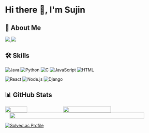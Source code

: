# Hi there 👋, I'm Sujin

## 🚀 About Me
<a href="mailto:tnwlsdlrh@naver.com" target="_blank">
<img src="https://img.shields.io/badge/Gmail-EA4335.svg?style=for-the-badge&logo=Gmail&logoColor=white"/>
</a>

<a href="https://lavslave.tistory.com/" target="_blank">
<img src="https://img.shields.io/badge/Blog-000000.svg?style=for-the-badge&logo=Tistory&logoColor=white"/>
</a>

## 🛠️ Skills

![Java](https://img.shields.io/badge/Java-007396?style=for-the-badge&logo=Java&logoColor=white)
![Python](https://img.shields.io/badge/Python-3776AB?style=for-the-badge&logo=python&logoColor=white)
![C](https://img.shields.io/badge/C-A8B9CC?style=for-the-badge&logo=c&logoColor=white)
![JavaScript](https://img.shields.io/badge/JavaScript-323330?style=for-the-badge&logo=javascript&logoColor=F7DF1E)
![HTML](https://img.shields.io/badge/HTML-E34F26?style=for-the-badge&logo=HTML5&logoColor=white)

![React](https://img.shields.io/badge/React-20232A?style=for-the-badge&logo=react&logoColor=61DAFB)
![Node.js](https://img.shields.io/badge/Node.js-339933?style=for-the-badge&logo=nodedotjs&logoColor=white)
![Django](https://img.shields.io/badge/Django-092E20?style=for-the-badge&logo=django&logoColor=white)

## 📊 GitHub Stats

<div style="display: flex; flex-wrap: wrap;">
  <img src="https://github-readme-stats.vercel.app/api/top-langs/?username=soojin-p&layout=compact&show_icons=true&theme=radical&hide_border=true&count_private=true&exclude_repo=Face-Transfer-Application" width="38%" />
  <img src="https://github-readme-stats.vercel.app/api?username=soojin-p&show_icons=true&theme=radical&hide_border=true&count_private=true" width="56%" />
</div>

<div style="display: flex; justify-content: center;">
  <img src="https://github-readme-activity-graph.vercel.app/graph?username=soojin-p&theme=radical&bg_color=141321&hide_border=true&line=FF69B4&color=FF69B4&point=FFFFFF" width="94%" />
</div>

[![Solved.ac Profile](http://mazassumnida.wtf/api/v2/generate_badge?boj=tnwlsdlrh)](https://solved.ac/tnwlsdlrh/)
